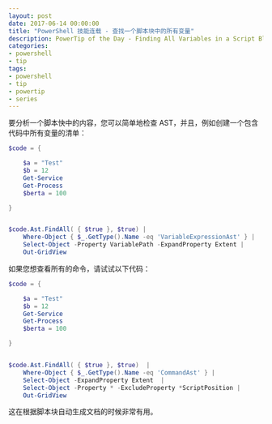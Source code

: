 ```yaml
---
layout: post
date: 2017-06-14 00:00:00
title: "PowerShell 技能连载 - 查找一个脚本块中的所有变量"
description: PowerTip of the Day - Finding All Variables in a Script Block
categories:
- powershell
- tip
tags:
- powershell
- tip
- powertip
- series
---
```

要分析一个脚本快中的内容，您可以简单地检查 AST，并且，例如创建一个包含代码中所有变量的清单：

```powershell
$code = {

    $a = "Test"
    $b = 12
    Get-Service
    Get-Process
    $berta = 100

}


$code.Ast.FindAll( { $true }, $true) |
    Where-Object { $_.GetType().Name -eq 'VariableExpressionAst' } |
    Select-Object -Property VariablePath -ExpandProperty Extent |
    Out-GridView
```

如果您想查看所有的命令，请试试以下代码：

```powershell
$code = {

    $a = "Test"
    $b = 12
    Get-Service
    Get-Process
    $berta = 100

}


$code.Ast.FindAll( { $true }, $true)  |
    Where-Object { $_.GetType().Name -eq 'CommandAst' } |
    Select-Object -ExpandProperty Extent  |
    Select-Object -Property * -ExcludeProperty *ScriptPosition |
    Out-GridView
```

这在根据脚本块自动生成文档的时候非常有用。

<!--本文国际来源：[Finding All Variables in a Script Block](http://community.idera.com/powershell/powertips/b/tips/posts/finding-all-variables-in-a-script-block)-->
